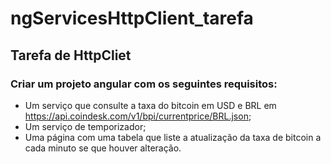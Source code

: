 # ngServicesHttpClient_tarefa

## Tarefa de HttpCliet

### Criar um projeto angular com os seguintes requisitos:

- Um serviço que consulte a taxa do bitcoin em USD e BRL em https://api.coindesk.com/v1/bpi/currentprice/BRL.json;
- Um serviço de temporizador;
- Uma página com uma tabela que liste a atualização da taxa de bitcoin a cada minuto se que houver alteração.
